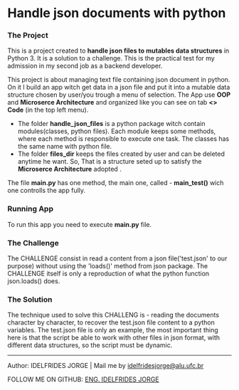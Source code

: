 # Handle json documents with python

### The Project
This is a project created to **handle json files to mutables data structures** in Python 3. 
It is a solution to a challenge. This is the practical test for my admission in my second job as a backend developer.

This project is about managing text file containing json document in python.
On it I build an app witch get data in a json file and  put it into a mutable data structure chosen by user/you trough a menu of selection. 
The App use **OOP** and **Microserce Architecture** and organized like you can see on tab **<> Code** (in the top left menu).
- The folder **handle_json_files** is a python package witch contain modules(classes, python files). Each module keeps some methods, where each method is responsible to execute one task. The classes  has the same name with python file.
- The folder **files_dir** keeps the files created by user and can be deleted anytime he want. 
So,  That is a structure seted up to satisfy the  **Microserce Architecture** adopted .

The file **main.py** has one method, the main one, called - **main_test()** wich one controlls the app fully.

### Running App
To run this app you need to execute **main.py** file.


   ### The Challenge


The CHALLENGE consist in read a content from a json file('test.json' to our purpose) 
without using the 'loads()' method from json package. 
The CHALLENGE itself is only a reproduction of what the python function json.loads() does.


   ### The Solution

The technique used to solve this CHALLENG is - reading the documents character by character,
to recover the test.json file content to a python variables.
The test.json file is only an example, the most important thing here is
that the script be able to work with other files in json format,
with different data structures, so the script must be dynamic.



-------------

Author: IDELFRIDES JORGE | Mail me by idelfridesjorge@alu.ufc.br 

FOLLOW ME ON GITHUB: [ENG. IDELFRIDES JORGE](https://github.com/idelfrides)
